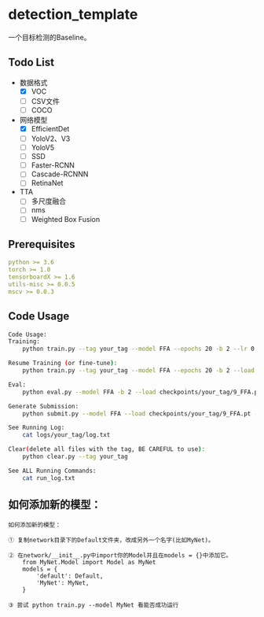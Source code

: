 # detection_template


一个目标检测的Baseline。

## Todo List

- 数据格式
  - [x] VOC
  - [ ] CSV文件
  - [ ] COCO

- 网络模型
  - [x] EfficientDet
  - [ ] YoloV2、V3
  - [ ] YoloV5
  - [ ] SSD
  - [ ] Faster-RCNN
  - [ ] Cascade-RCNNN
  - [ ] RetinaNet
  
- TTA
  - [ ] 多尺度融合
  - [ ] nms
  - [ ] Weighted Box Fusion

## Prerequisites

```yaml
python >= 3.6
torch >= 1.0
tensorboardX >= 1.6
utils-misc >= 0.0.5
mscv >= 0.0.3
```

## Code Usage

```bash
Code Usage:
Training:
    python train.py --tag your_tag --model FFA --epochs 20 -b 2 --lr 0.0001 --gpu 0

Resume Training (or fine-tune):
    python train.py --tag your_tag --model FFA --epochs 20 -b 2 --load checkpoints/your_tag/9_FFA.pt --resume --gpu 0

Eval:
    python eval.py --model FFA -b 2 --load checkpoints/your_tag/9_FFA.pt --gpu 1

Generate Submission:
    python submit.py --model FFA --load checkpoints/your_tag/9_FFA.pt -b 2 --gpu 0

See Running Log:
    cat logs/your_tag/log.txt

Clear(delete all files with the tag, BE CAREFUL to use):
    python clear.py --tag your_tag

See ALL Running Commands:
    cat run_log.txt
```

## 如何添加新的模型：

```
如何添加新的模型：

① 复制network目录下的Default文件夹，改成另外一个名字(比如MyNet)。

② 在network/__init__.py中import你的Model并且在models = {}中添加它。
    from MyNet.Model import Model as MyNet
    models = {
        'default': Default,
        'MyNet': MyNet,
    }

③ 尝试 python train.py --model MyNet 看能否成功运行
```